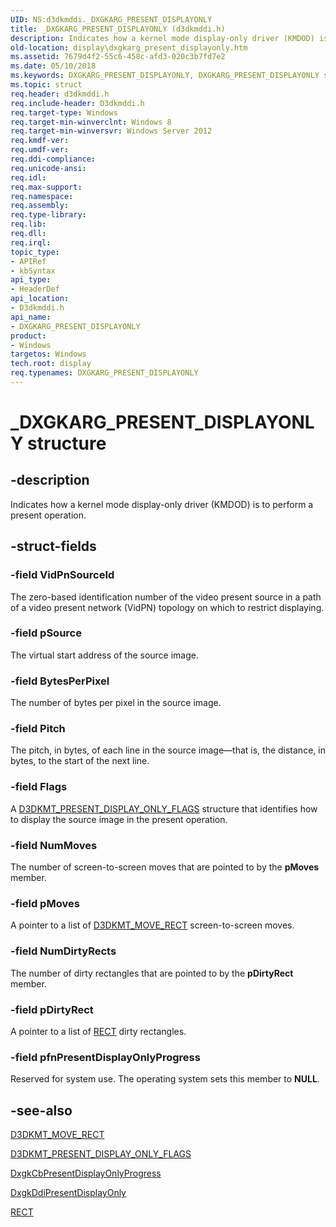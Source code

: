 ```yaml
---
UID: NS:d3dkmddi._DXGKARG_PRESENT_DISPLAYONLY
title: _DXGKARG_PRESENT_DISPLAYONLY (d3dkmddi.h)
description: Indicates how a kernel mode display-only driver (KMDOD) is to perform a present operation.
old-location: display\dxgkarg_present_displayonly.htm
ms.assetid: 7679d4f2-55c6-458c-afd3-020c3b7fd7e2
ms.date: 05/10/2018
ms.keywords: DXGKARG_PRESENT_DISPLAYONLY, DXGKARG_PRESENT_DISPLAYONLY structure [Display Devices], _DXGKARG_PRESENT_DISPLAYONLY, d3dkmddi/DXGKARG_PRESENT_DISPLAYONLY, display.dxgkarg_present_displayonly
ms.topic: struct
req.header: d3dkmddi.h
req.include-header: D3dkmddi.h
req.target-type: Windows
req.target-min-winverclnt: Windows 8
req.target-min-winversvr: Windows Server 2012
req.kmdf-ver: 
req.umdf-ver: 
req.ddi-compliance: 
req.unicode-ansi: 
req.idl: 
req.max-support: 
req.namespace: 
req.assembly: 
req.type-library: 
req.lib: 
req.dll: 
req.irql: 
topic_type:
- APIRef
- kbSyntax
api_type:
- HeaderDef
api_location:
- D3dkmddi.h
api_name:
- DXGKARG_PRESENT_DISPLAYONLY
product:
- Windows
targetos: Windows
tech.root: display
req.typenames: DXGKARG_PRESENT_DISPLAYONLY
---
```


# _DXGKARG_PRESENT_DISPLAYONLY structure


## -description


Indicates how a kernel mode display-only driver (KMDOD) is to perform a present operation.


## -struct-fields




### -field VidPnSourceId

The zero-based identification number of the video present source in a path of a video present network (VidPN) topology on which to restrict displaying.


### -field pSource

The virtual start address of the source image.


### -field BytesPerPixel

The number of bytes per pixel in the source image.


### -field Pitch

The pitch, in bytes, of each line in the source image—that is, the distance, in bytes, to the start of the next line.


### -field Flags

A <a href="https://docs.microsoft.com/windows-hardware/drivers/ddi/content/d3dkmddi/ns-d3dkmddi-_d3dkmt_present_display_only_flags">D3DKMT_PRESENT_DISPLAY_ONLY_FLAGS</a> structure that identifies how to display the source image in the present operation.


### -field NumMoves

The number of screen-to-screen moves that are pointed to by the <b>pMoves</b> member.


### -field pMoves

A pointer to a list of <a href="https://docs.microsoft.com/windows-hardware/drivers/ddi/content/d3dkmdt/ns-d3dkmdt-_d3dkmt_move_rect">D3DKMT_MOVE_RECT</a> screen-to-screen moves.


### -field NumDirtyRects

The number of dirty rectangles that are pointed to by the <b>pDirtyRect</b> member.


### -field pDirtyRect

A pointer to a list of <a href="https://docs.microsoft.com/windows/desktop/api/windef/ns-windef-tagrect">RECT</a> dirty rectangles.


### -field pfnPresentDisplayOnlyProgress

Reserved for system use. The operating system sets this member to <b>NULL</b>.


## -see-also




<a href="https://docs.microsoft.com/windows-hardware/drivers/ddi/content/d3dkmdt/ns-d3dkmdt-_d3dkmt_move_rect">D3DKMT_MOVE_RECT</a>



<a href="https://docs.microsoft.com/windows-hardware/drivers/ddi/content/d3dkmddi/ns-d3dkmddi-_d3dkmt_present_display_only_flags">D3DKMT_PRESENT_DISPLAY_ONLY_FLAGS</a>



<a href="https://docs.microsoft.com/windows-hardware/drivers/display/dxgkcbpresentdisplayonlyprogress">DxgkCbPresentDisplayOnlyProgress</a>



<a href="https://docs.microsoft.com/windows-hardware/drivers/ddi/content/d3dkmddi/nc-d3dkmddi-dxgkddi_presentdisplayonly">DxgkDdiPresentDisplayOnly</a>



<a href="https://docs.microsoft.com/windows/desktop/api/windef/ns-windef-tagrect">RECT</a>
 

 

